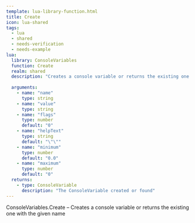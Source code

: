 ```yaml
---
template: lua-library-function.html
title: Create
icon: lua-shared
tags:
  - lua
  - shared
  - needs-verification
  - needs-example
lua:
  library: ConsoleVariables
  function: Create
  realm: shared
  description: "Creates a console variable or returns the existing one with the given name"
  
  arguments:
    - name: "name"
      type: string
    - name: "value"
      type: string
    - name: "flags"
      type: number
      default: "0"
    - name: "helpText"
      type: string
      default: "\"\""
    - name: "minimum"
      type: number
      default: "0.0"
    - name: "maximum"
      type: number
      default: "0"
  returns:
    - type: ConsoleVariable
      description: "The ConsoleVariable created or found"
---
```


<div class="lua__search__keywords">
ConsoleVariables.Create &#x2013; Creates a console variable or returns the existing one with the given name
</div>

